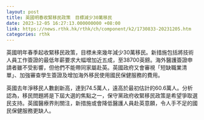 ```yaml
---
layout: post
title: 英國明春收緊移民政策　目標減少30萬移民
date: 2023-12-05 16:27:13.000000000 +08:00
link: https://news.rthk.hk/rthk/ch/component/k2/1730833-20231205.htm
categories: rthk
---
```


英國明年春季起收緊移民政策，目標未來幾年減少30萬移民。新措施包括將技術人員工作簽證的最低年薪要求大幅增加近五成，至38700英鎊。海外醫護簽證申請者雖不受影響，但他們不能帶同家屬赴英。英國政府又會審視「短缺職業清單」、加強審查學生簽證及增加海外移民使用國民保健服務的費用。

英國去年淨移民人數創新高，達到74.5萬人，遠高於最初估計的60.6萬人。分析認為，移民問題將是下屆大選的焦點之一，保守黨政府收緊移民政策是希望爭取選民支持。英國醫療界則關注，新措施或會降低醫護人員赴英意願，令人手不足的國民保健服務更缺人。
